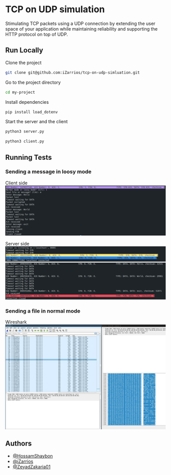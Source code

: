 # TCP on UDP simulation

Stimulating TCP packets using a UDP connection by extending the user space of your application while maintaining reliability and supporting the HTTP protocol on top of UDP.

## Run Locally

Clone the project

```bash
git clone git@github.com:iZarrios/tcp-on-udp-simluation.git
```

Go to the project directory

```bash
cd my-project
```

Install dependencies

```bash
pip install load_dotenv
```

Start the server and the client

```bash
python3 server.py
```

```bash
python3 client.py
```

## Running Tests

### Sending a message in loosy mode

Client side
![App Screenshot](docs/client_loosy_msg.png)

Server side
![App Screenshot](docs/server_loosy_msg_1.png)
![App Screenshot](docs/server_loosy_msg_2.png)

### Sending a file in normal mode

Wireshark
![App Screenshot](docs/wireshark_normal_file.jpeg)

## Authors

-   [@HossamShaybon](https://github.com/HossamShaybon)
-   [@iZarrios](https://github.com/iZarrios)
-   [@ZeyadZakaria01](https://github.com/ZeyadZakaria01)
